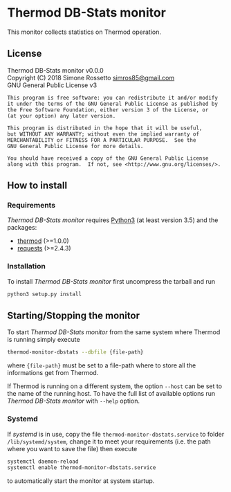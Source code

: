 # Thermod DB-Stats monitor
This monitor collects statistics on Thermod operation.

## License
Thermod DB-Stats monitor v0.0.0 \
Copyright (C) 2018 Simone Rossetto <simros85@gmail.com> \
GNU General Public License v3

    This program is free software: you can redistribute it and/or modify
    it under the terms of the GNU General Public License as published by
    the Free Software Foundation, either version 3 of the License, or
    (at your option) any later version.

	This program is distributed in the hope that it will be useful,
	but WITHOUT ANY WARRANTY; without even the implied warranty of
	MERCHANTABILITY or FITNESS FOR A PARTICULAR PURPOSE.  See the
	GNU General Public License for more details.

    You should have received a copy of the GNU General Public License
    along with this program.  If not, see <http://www.gnu.org/licenses/>.


## How to install

### Requirements
*Thermod DB-Stats monitor* requires [Python3](https://www.python.org/)
(at least version 3.5) and the packages:

 - [thermod](https://github.com/droscy/thermod) (>=1.0.0)
 - [requests](http://docs.python-requests.org/) (>=2.4.3)


### Installation
To install *Thermod DB-Stats monitor* first uncompress the tarball and run

```bash
python3 setup.py install
```


## Starting/Stopping the monitor
To start *Thermod DB-Stats monitor* from the same system where Thermod is
running simply execute

```bash
thermod-monitor-dbstats --dbfile {file-path}
```

where `{file-path}` must be set to a file-path where to store all the
informations get from Thermod.

If Thermod is running on a different system, the option `--host` can be set
to the name of the running host. To have the full list of available options
run *Thermod DB-Stats monitor* with `--help` option.

### Systemd
If *systemd* is in use, copy the file `thermod-monitor-dbstats.service`
to folder `/lib/systemd/system`, change it to meet your requirements (i.e.
the path where you want to save the file) then execute

```bash
systemctl daemon-reload
systemctl enable thermod-monitor-dbstats.service
```

to automatically start the monitor at system startup.
